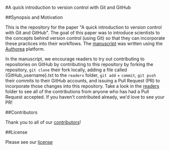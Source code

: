 #A quick introduction to version control with Git and GitHub

##Synopsis and Motivation

This is the repository for the paper "A quick introduction to version control with Git and GitHub".
The goal of this paper was to introduce scientists to the concepts behind version control (using Git) so that they can incorporate these practices into their workflows.
The [manuscript](https://www.authorea.com/users/5990/articles/17489/_show_article) was written using the [Authorea](http://www.Authorea.com) platform.

In the manuscript, we encourage readers to try out contributing to repositories on GitHub by contributing to this repository by forking the repository, `git clone` their fork locally, adding a file called {GitHub_username}.txt to the `readers` folder, `git add` + `commit`, `git push` their commits to their GitHub accounts, and issuing a Pull Request (PR) to incorporate those changes into this repository.
Take a look in the [readers](readers) folder to see all of the contributions from anyone who has had a Pull Request accepted.
If you haven't contributed already, we'd love to see your PR!

##Contributors

Thank you to all of our [contributors](https://github.com/jdblischak/git-for-science/graphs/contributors)!

##License

Please see our [license](LICENSE)